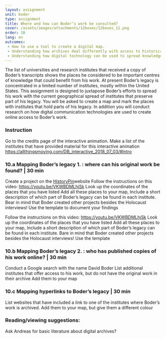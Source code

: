 ```yaml
---
layout: assignment
unit: boder
type: assignment
title: Where and how can Boder’s work be consulted?
cover: /assets/images/attachments/12boxes/12boxes_11.png
order: 10
lang: en
outcomes: 
 - How to use a tool to create a digital map.
 - Understanding how archives deal differently with access to historical sources.
 - Understanding how digital technology can be used to spread knowledge. 
---
```

The list of universities and research institutes that received a copy of Boder’s transcripts shows the places he considered to be important centres of knowledge that could benefit from his work. At present Boder’s legacy is concentrated in a limited number of institutes, mostly within the United States. 
This assignment is designed to juxtapose Boder’s efforts to spread his work with the current geographical spread of institutes that preserve part of his legacy.
You will be asked to create a map and mark the places with institutes that hold parts of his legacy. In addition you will conduct research on how digital communication technologies are used to create online access to Boder’s work.

<!-- more -->

<!-- briefing-student -->
### Instruction
<!-- section-contents -->

Go to the credits page of the interactive animation. 
Make a list of the institutes that have provided material for this interactive animation  
https://allthingsmoving.com/DB_interactive_2018_07_03/#Intro

<!-- section --> 
### 10.a   Mapping Boder’s legacy 1. : where can his original work be found? | 30 min
<!-- section-contents -->

Create a project on the [HistoryPin](https://www.historypin.org/en/)website 
Follow the instructions on this video: https://youtu.be/VKWBDMLhjSk 
Look up the coordinates of the places that you have listed
Add all these places to your map, 
Include a short description of which part of Boder’s legacy can be found in each institute. Bear in mind that Boder created other projects besides the Holocaust interviews!
Use the template to document your findings 

Follow the instructions on this video: https://youtu.be/VKWBDMLhjSk 
Look up the coordinates of the places that you have listed
Add all these places to your map, 
Include a short description of which part of Boder’s legacy can be found in each institute. Bare in mind that Boder created other projects besides the Holocaust interviews!
Use the template 

<!-- section --> 
### 10.b   Mapping Boder’s legacy 2. : who has published copies of his work online? | 30 min
<!-- section-contents -->

Conduct a Google search with the name David Boder
List additional institutes that offer access to his work, but do not have the original work in their archive
Add them to your map

<!-- section --> 
### 10.c   Mapping hyperlinks to Boder’s legacy | 30 min
<!-- section-contents -->

List websites that have included a link to one of the institutes where Boder’s work is archived. 
Add them to your map, but give them a different colour 

<!-- section --> 
### Reading/viewing  suggestions:
<!-- section-contents -->
Ask Andreas for basic literature about digital archives?

<!-- briefing-teacher -->






